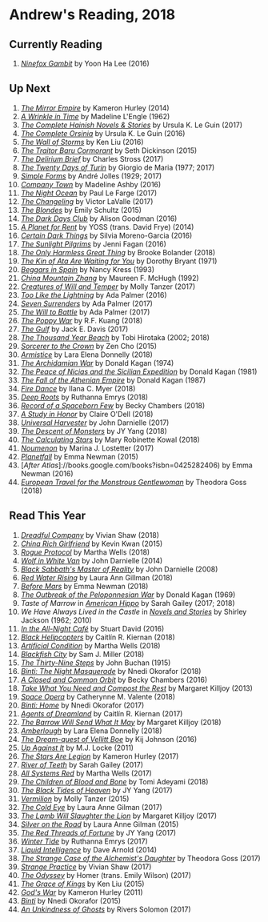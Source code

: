 # Andrew's Reading, 2018

## Currently Reading

1. [*Ninefox Gambit*](https://books.google.com/books/about/Ninefox_Gambit.html) by Yoon Ha Lee (2016)

## Up Next

1. [*The Mirror Empire*](https://books.google.com/books?id=Tls8CgAAQBAJ) by Kameron Hurley (2014)
1. [*A Wrinkle in Time*](https://books.google.com/books?id=r119-dYq0mwC) by Madeline L'Engle (1962)
1. [*The Complete Hainish Novels & Stories*](https://www.loa.org/books/554-the-hainish-novels-stories-boxed-set) by Ursula K. Le Guin (2017)
1. [*The Complete Orsinia*](https://www.loa.org/books/513-the-complete-orsinia) by Ursula K. Le Guin (2016)
1. [*The Wall of Storms*](https://books.google.com/books?id=EkqKCwAAQBAJ) by Ken Liu (2016)
1. [*The Traitor Baru Cormorant*](https://books.google.com/books?id=7VGNBwAAQBAJ) by Seth Dickinson (2015)
1. [*The Delirium Brief*](https://books.google.com/books?id=XGckDwAAQBAJ) by Charles Stross (2017)
1. [*The Twenty Days of Turin*](https://books.google.com/books?id=L1J8DAAAQBAJ) by Giorgio de Maria (1977; 2017)
1. [*Simple Forms*](https://books.google.com/books?id=QhJyCwAAQBAJ) by André Jolles (1929; 2017)
1. [*Company Town*](https://books.google.com/books?id=WbLPCgAAQBAJ) by Madeline Ashby (2016)
1. [*The Night Ocean*](https://books.google.com/books?id=lx2MDAAAQBAJ) by Paul Le Farge (2017)
1. [*The Changeling*](https://books.google.com/books?id=rJDbDgAAQBAJ) by Victor LaValle (2017)
1. [*The Blondes*](https://books.google.com/books/about/The_Blondes.html?id=FC6lBAAAQBAJ) by Emily Schultz (2015)
1. [*The Dark Days Club*](https://books.google.com/books/about/The_Dark_Days_Club.html?id=5ei-CQAAQBAJ) by Alison Goodman (2016)
1. [*A Planet for Rent*](https://books.google.com/books?isbn=1632060086) by YOSS (trans. David Frye) (2014)
1. [*Certain Dark Things*](https://books.google.com/books?isbn=1250099099) by Silvia Moreno-Garcia (2016)
1. [*The Sunlight Pilgrims*](https://books.google.com/books?isbn=0553418882) by Jenni Fagan (2016)
1. [*The Only Harmless Great Thing*](https://books.google.com/books?isbn=125016947X) by Brooke Bolander (2018)
1. [*The Kin of Ata Are Waiting for You*](https://books.google.com/books?id=kIp65gZQM40C) by Dorothy Bryant (1971)
1. [*Beggars in Spain*](https://books.google.com/books?isbn=0060733489) by Nancy Kress (1993)
1. [*China Mountain Zhang*](https://books.google.com/books?isbn=1466827130) by Maureen F. McHugh (1992)
1. [*Creatures of Will and Temper*](https://books.google.com/books?id=uC62DQAAQBAJ) by Molly Tanzer (2017)
1. [*Too Like the Lightning*](https://books.google.com/books?id=RuWUCgAAQBAJ) by Ada Palmer (2016)
1. [*Seven Surrenders*](https://books.google.com/books?id=bLcsDAAAQBAJ) by Ada Palmer (2017)
1. [*The Will to Battle*](https://books.google.com/books?id=cF3dDgAAQBAJ) by Ada Palmer (2017)
1. [*The Poppy War*](https://books.google.com/books?id=c74wDwAAQBAJ) by R.F. Kuang (2018)
1. [*The Gulf*](https://books.google.com/books?id=BfZ2tAEACAAJ) by Jack E. Davis (2017)
1. [*The Thousand Year Beach*](https://books.google.com/books?id=up93swEACAAJ) by Tobi Hirotaka (2002; 2018)
1. [*Sorcerer to the Crown*](https://books.google.com/books?id=C-ZJBgAAQBAJ) by Zen Cho (2015)
1. [*Armistice*](https://books.google.com/books?isbn=1250173558) by Lara Elena Donnelly (2018)
1. [*The Archidamian War*](https://books.google.com/books?id=iIApuAEACAAJ) by Donald Kagan (1974)
1. [*The Peace of Nicias and the Sicilian Expedition*](https://books.google.com/books?id=OEXxtgEACAAJ) by Donald Kagan (1981)
1. [*The Fall of the Athenian Empire*](https://books.google.com/books?id=DNNCnTmLbPYC) by Donald Kagan (1987)
1. [*Fire Dance*](https://books.google.com/books/?id=h8BODwAAQBAJ) by Ilana C. Myer (2018)
1. [*Deep Roots*](https://books.google.com/books?id=_jBbDwAAQBAJ) by Ruthanna Emrys (2018)
1. [*Record of a Spaceborn Few*](https://books.google.com/books?id=pdI0DwAAQBAJ&hl=en) by Becky Chambers (2018)
1. [*A Study in Honor*](https://books.google.com/books?isbn=0062699326) by Claire O'Dell (2018)
1. [*Universal Harvester*](https://books.google.com/books?isbn=0374714029) by John Darnielle (2017)
1. [*The Descent of Monsters*](https://books.google.com/books?isbn=1250165849) by JY Yang (2018)
1. [*The Calculating Stars*](https://books.google.com/books?isbn=146686124X) by Mary Robinette Kowal (2018)
1. [*Noumenon*](https://books.google.com/books?isbn=0062497855) by Marina J. Lostetter (2017)
1. [*Planetfall*](https://books.google.com/books?isbn=0698404327) by Emma Newman (2015)
1. [*After Atlas*]://books.google.com/books?isbn=0425282406) by Emma Newman (2016)
1. [*European Travel for the Monstrous Gentlewoman*](https://books.google.com/books?isbn=1481466550) by Theodora Goss (2018)

## Read This Year

1. [*Dreadful Company*](https://books.google.com/books/?id=71VOswEACAAJ) by Vivian Shaw (2018)
1. [*China Rich Girlfriend*](https://books.google.com/books?id=llPCDQAAQBAJ) by Kevin Kwan (2015)
1. [*Rogue Protocol*](https://books.google.com/books?id=JvAyDwAAQBAJ) by Martha Wells (2018)
1. [*Wolf in White Van*](https://books.google.com/books?id=uHhzAwAAQBAJ) by John Darnielle (2014)
1. [*Black Sabbath's Master of Reality*](https://books.google.com/books?isbn=1441104046) by John Darnielle (2008)
1. [*Red Water Rising*](https://books.google.com/books?id=JWBEDwAAQBAJ) by Laura Ann Gillman (2018)
1. [*Before Mars*](https://books.google.com/books?id=luYtDwAAQBAJ) by Emma Newman (2018)
1. [*The Outbreak of the Peloponnesian War*](https://books.google.com/books?id=xoYiABG55HkC) by Donald Kagan (1969)
1. *Taste of Marrow* in [*American Hippo*](https://books.google.com/books/about/American_Hippo.html?id=xJZVDwAAQBAJ) by Sarah Gailey (2017; 2018) 
1. *We Have Always Lived in the Castle* in [*Novels and Stories*](https://books.google.com/books?id=VXQ7AQAAIAAJ) by Shirley Jackson (1962; 2010)
1. [*In the All-Night Café*](https://books.google.com/books/about/In_the_All_Night_Caf%C3%A9.html?id=sVcUswEACAAJ) by Stuart David (2016)
1. [*Black Helipcopters*](https://books.google.com/books?isbn=1250191122) by Caitlín R. Kiernan (2018)
1. [*Artificial Condition*](https://books.google.com/books?isbn=1250186935) by Martha Wells (2018)
1. [*Blackfish City*](https://books.google.com/books?isbn=0062684841) by Sam J. Miller (2018)
1. [*The Thirty-Nine Steps*](http://www.gutenberg.org/ebooks/558) by John Buchan (1915)
1. [*Binti: The Night Masquerade*](https://books.google.com/books?id=wAgsDgAAQBAJ) by Nnedi Okorafor (2018)
1. [*A Closed and Common Orbit*](https://books.google.com/books?id=34ixCwAAQBAJ) by Becky Chambers (2016)
1. [*Take What You Need and Compost the Rest*](http://tangledwilderness.org/pdfs/takewhatyouneed-web.pdf) by Margaret Killjoy (2013)
1. [*Space Opera*](https://books.google.com/books?id=DGwvjwEACAAJ) by Catherynne M. Valente (2018)
1. [*Binti: Home*](https://books.google.com/books?id=RywKDAAAQBAJ) by Nnedi Okorafor (2017)
1. [*Agents of Dreamland*](https://books.google.com/books?id=76DvvQAACAAJ) by Caitlín R. Kiernan (2017)
1. [*The Barrow Will Send What It May*](https://books.google.com/books?id=P-wyDwAAQBAJ) by Margaret Killjoy (2018)
1. [*Amberlough*](https://books.google.com/books/about/Amberlough.html?id=TEzxswEACAAJ) by Lara Elena Donnelly (2018)
1. [*The Dream-quest of Vellitt Boe*](https://books.google.com/books?isbn=0765386518) by Kij Johnson (2016)
1. [*Up Against It*](https://books.google.com/books?id=dTtZ4GPU6z0C) by M.J. Locke (2011)
1. [*The Stars Are Legion*](https://books.google.com/books?isbn=1481447955) by Kameron Hurley (2017)
1. [*River of Teeth*](https://books.google.com/books?id=5mR9DQAAQBAJ) by Sarah Gailey (2017)
1. [*All Systems Red*](https://books.google.com/books?isbn=0765397528) by Martha Wells (2017)
1. [*The Children of Blood and Bone*](https://books.google.com/books?id=vuguDwAAQBAJ) by Tomi Adeyami (2018)
1. [*The Black Tides of Heaven*](https://books.google.com/books?id=nGR9DQAAQBAJ) by JY Yang (2017)
1. [*Vermilion*](https://books.google.com/books?isbn=1939905087) by Molly Tanzer (2015)
1. [*The Cold Eye*](https://books.google.com/books/about/The_Cold_Eye.html?id=i0tODwAAQBAJ) by Laura Anne Gilman (2017)
1. [*The Lamb Will Slaughter the Lion*](https://books.google.com/books/about/The_Lamb_Will_Slaughter_the_Lion.html?id=QCu2DQAAQBAJ) by Margaret Killjoy (2017)
1. [*Silver on the Road*](https://books.google.com/books?id=o6OZBgAAQBAJ) by Laura Anne Gilman (2015)
1. [*The Red Threads of Fortune*](https://books.google.com/books?id=wWR9DQAAQBAJ) by JY Yang (2017)
1. [*Winter Tide*](https://books.google.com/books?id=Qf4ZDgAAQBAJ) by Ruthanna Emrys (2017)
1. [*Liquid Intelligence*](https://books.google.com/books?id=yUKAAwAAQBAJ) by Dave Arnold (2014)
1. [*The Strange Case of the Alchemist's Daughter*](https://books.google.com/books?id=LicvDQAAQBAJ) by Theodora Goss (2017)
1. [*Strange Practice*](https://books.google.com/books?id=-K9GvgAACAAJ) by Vivian Shaw (2017)
1. [*The Odyssey*](https://books.google.com/books?id=PpJYDgAAQBAJ) by Homer (trans. Emily Wilson) (2017)
1. [*The Grace of Kings*](https://books.google.com/books?id=y4veAwAAQBAJ) by Ken Liu (2015)
1. [*God's War*](https://books.google.com/books?id=bCapBAAAQBAJ) by Kameron Hurley (2011)
1. [*Binti*](https://books.google.com/books?id=4jmpCQAAQBAJ) by Nnedi Okorafor (2015)
1. [*An Unkindness of Ghosts*](https://books.google.com/books?id=oYa4DgAAQBAJ) by Rivers Solomon (2017)
